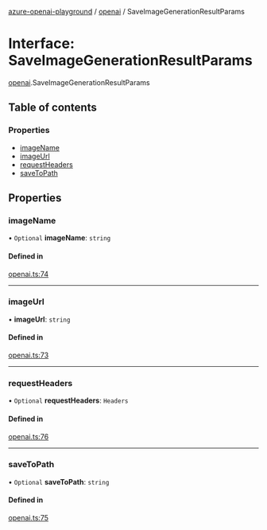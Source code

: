 [azure-openai-playground](../README.md) / [openai](../modules/openai.md) / SaveImageGenerationResultParams

# Interface: SaveImageGenerationResultParams

[openai](../modules/openai.md).SaveImageGenerationResultParams

## Table of contents

### Properties

- [imageName](openai.SaveImageGenerationResultParams.md#imagename)
- [imageUrl](openai.SaveImageGenerationResultParams.md#imageurl)
- [requestHeaders](openai.SaveImageGenerationResultParams.md#requestheaders)
- [saveToPath](openai.SaveImageGenerationResultParams.md#savetopath)

## Properties

### imageName

• `Optional` **imageName**: `string`

#### Defined in

[openai.ts:74](https://github.com/CU-CommunityApps/ct-azure-openai-playground/blob/fc40831/src/lib/openai.ts#L74)

___

### imageUrl

• **imageUrl**: `string`

#### Defined in

[openai.ts:73](https://github.com/CU-CommunityApps/ct-azure-openai-playground/blob/fc40831/src/lib/openai.ts#L73)

___

### requestHeaders

• `Optional` **requestHeaders**: `Headers`

#### Defined in

[openai.ts:76](https://github.com/CU-CommunityApps/ct-azure-openai-playground/blob/fc40831/src/lib/openai.ts#L76)

___

### saveToPath

• `Optional` **saveToPath**: `string`

#### Defined in

[openai.ts:75](https://github.com/CU-CommunityApps/ct-azure-openai-playground/blob/fc40831/src/lib/openai.ts#L75)
